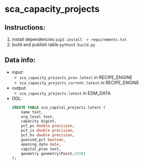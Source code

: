 # sca_capacity_projects

## Instructions: 
1. install dependencies `pip3 install -r requirements.txt`
2. build and publish table `python3 build.py`

## Data info: 
* input:
  * `sca_capacity_projects_prev.latest` in RECIPE_ENGINE
  * `sca_capacity_projects_current.latest` in RECIPE_ENGINE
* output: 
  * `sca_capacity_projects.latest` in EDM_DATA
* DDL: 
  ```sql
  CREATE TABLE sca_capital_projects.latest (
      name text,
      org_level text,
      capacity bigint,
      pct_ps double precision,
      pct_is double precision,
      pct_hs double precision,
      guessed_pct boolean,
      opening_date date,
      capital_plan text,
      geometry geometry(Point,4326)
  );
  ```